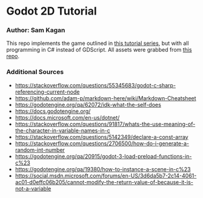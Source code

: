 # Godot 2D Tutorial
### Author: Sam Kagan

This repo implements the game outlined in [this tutorial series](https://devga.me/tutorials/godot2d/), but with all programming in C# instead of GDScript.
All assets were grabbed from [this repo](https://github.com/serapth/Godot2DTutorial).


### Additional Sources  
* https://stackoverflow.com/questions/55345683/godot-c-sharp-referencing-current-node
* https://github.com/adam-p/markdown-here/wiki/Markdown-Cheatsheet
* https://godotengine.org/qa/62072/idk-what-the-self-does
* https://docs.godotengine.org/
* https://docs.microsoft.com/en-us/dotnet/
* https://stackoverflow.com/questions/91817/whats-the-use-meaning-of-the-character-in-variable-names-in-c
* https://stackoverflow.com/questions/5142349/declare-a-const-array
* https://stackoverflow.com/questions/2706500/how-do-i-generate-a-random-int-number
* https://godotengine.org/qa/20915/godot-3-load-preload-functions-in-c%23
* https://godotengine.org/qa/19380/how-to-instance-a-scene-in-c%23
* https://social.msdn.microsoft.com/forums/en-US/3d6da5b7-2c14-4061-ac01-d0effc06b205/cannot-modify-the-return-value-of-because-it-is-not-a-variable
